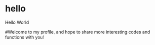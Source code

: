 # hello
Hello World

#Welcome to my profile, and hope to share more interesting codes and functions with you!

